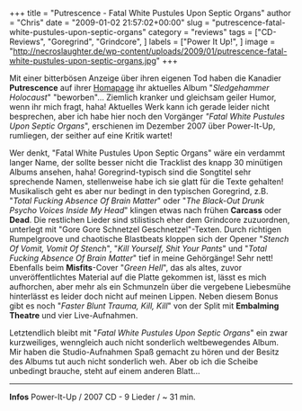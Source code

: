 +++
title = "Putrescence - Fatal White Pustules Upon Septic Organs"
author = "Chris"
date = "2009-01-02 21:57:02+00:00"
slug = "putrescence-fatal-white-pustules-upon-septic-organs"
category = "reviews"
tags = ["CD-Reviews", "Goregrind", "Grindcore", ]
labels = ["Power It Up!", ]
image = "http://necroslaughter.de/wp-content/uploads/2009/01/putrescence-fatal-white-pustules-upon-septic-organs.jpg"
+++


Mit einer bitterbösen Anzeige über ihren eigenen Tod haben die Kanadier **Putrescence** auf ihrer <a href="http://www.putrescence.com/">Homapage</a> ihr aktuelles Album "_Sledgehammer Holocaust_" "beworben"... Ziemlich kranker und gleichsam geiler Humor, wenn ihr mich fragt, haha!
Aktuelles Werk kann ich gerade leider nicht besprechen, aber ich habe hier noch den Vorgänger _"Fatal White Pustules Upon Septic Organs_", erschienen im Dezember 2007 über Power-It-Up, rumliegen, der seither auf eine Kritik wartet!

Wer denkt, "Fatal White Pustules Upon Septic Organs" wäre ein verdammt langer Name, der sollte besser nicht die Tracklist des knapp 30 minütigen Albums ansehen, haha! Goregrind-typisch sind die Songtitel sehr sprechende Namen, stellenweise habe ich sie glatt für die Texte gehalten!
Musikalisch geht es aber nur bedingt in den typischen Goregrind, z.B. "_Total Fucking Absence Of Brain Matter_" oder "_The Black-Out Drunk Psycho Voices Inside My Head_" klingen etwas nach frühen **Carcass** oder **Dead**. Die restlichen Lieder sind stilistisch eher dem Grindcore zuzuordnen, unterlegt mit "Gore Gore Schnetzel Geschnetzel"-Texten.
Durch richtigen Rumpelgroove und chaotische Blastbeats kloppen sich der Opener "_Stench Of Vomit, Vomit Of Stench_", "_Kill Yourself, Shit Your Pants_" und "_Total Fucking Absence Of Brain Matter_" tief in meine Gehörgänge! Sehr nett!
Ebenfalls beim **Misfits**-Cover "_Green Hell_", das als altes, zuvor unveröffentlichtes Material auf die Platte gekommen ist, lässt es mich aufhorchen, aber mehr als ein Schmunzeln über die vergebene Liebesmühe hinterlässt es leider doch nicht auf meinen Lippen. Neben diesem Bonus gibt es noch "_Faster Blunt Trauma, Kill, Kill_" von der Split mit **Embalming Theatre** und vier Live-Aufnahmen.

Letztendlich bleibt mit "_Fatal White Pustules Upon Septic Organs_" ein zwar kurzweiliges, wenngleich auch nicht sonderlich weltbewegendes Album. Mir haben die Studio-Aufnahmen Spaß gemacht zu hören und der Besitz des Albums tut auch nicht sonderlich weh. Aber ob ich die Scheibe unbedingt brauche, steht auf einem anderen Blatt...




---
**Infos**
Power-It-Up / 2007
CD - 9 Lieder / ~ 31 min.

